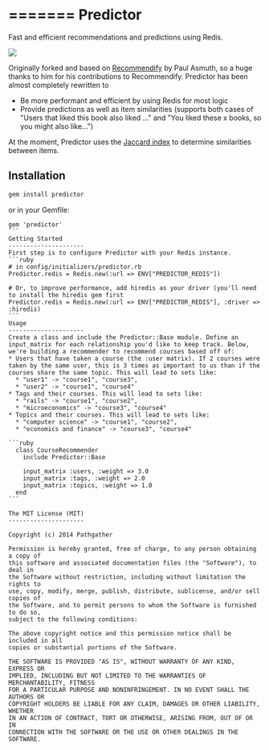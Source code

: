 =======
Predictor
=========

Fast and efficient recommendations and predictions using Redis.

![](https://www.codeship.io/projects/5aeeedf0-6053-0131-2319-5ede98f174ff/status)

Originally forked and based on [Recommendify](https://github.com/paulasmuth/recommendify) by Paul Asmuth, so a huge thanks to him for his contributions to Recommendify. Predictor has been almost completely rewritten to
* Be more performant and efficient by using Redis for most logic
* Provide predictions as well as item similarities (supports both cases of "Users that liked this book also liked ..." and "You liked these x books, so you might also like...")

At the moment, Predictor uses the [Jaccard index](http://en.wikipedia.org/wiki/Jaccard_index) to determine similarities between items.

Installation
---------------------
```ruby
gem install predictor
````
or in your Gemfile:
````
gem 'predictor'
```
Getting Started
---------------------
First step is to configure Predictor with your Redis instance.
```ruby
# in config/initializers/predictor.rb
Predictor.redis = Redis.new(:url => ENV["PREDICTOR_REDIS"])

# Or, to improve performance, add hiredis as your driver (you'll need to install the hiredis gem first
Predictor.redis = Redis.new(:url => ENV["PREDICTOR_REDIS"], :driver => :hiredis)
```
Usage
---------------------
Create a class and include the Predictor::Base module. Define an input_matrix for each relationship you'd like to keep track. Below, we're building a recommender to recommend courses based off of:
* Users that have taken a course (the :user matrix). If 2 courses were taken by the same user, this is 3 times as important to us than if the courses share the same topic. This will lead to sets like:
  * "user1" -> "course1", "course3",
  * "user2" -> "course1", "course4"
* Tags and their courses. This will lead to sets like:
  * "rails" -> "course1", "course2",
  * "microeconomics" -> "course3", "course4"
* Topics and their courses. This will lead to sets like:
  * "computer science" -> "course1", "course2",
  * "economics and finance" -> "course3", "course4"

```ruby
  class CourseRecommender
    include Predictor::Base

    input_matrix :users, :weight => 3.0
    input_matrix :tags, :weight => 2.0
    input_matrix :topics, :weight => 1.0
  end
```

The MIT License (MIT)
---------------------

Copyright (c) 2014 Pathgather

Permission is hereby granted, free of charge, to any person obtaining a copy of
this software and associated documentation files (the "Software"), to deal in
the Software without restriction, including without limitation the rights to
use, copy, modify, merge, publish, distribute, sublicense, and/or sell copies of
the Software, and to permit persons to whom the Software is furnished to do so,
subject to the following conditions:

The above copyright notice and this permission notice shall be included in all
copies or substantial portions of the Software.

THE SOFTWARE IS PROVIDED "AS IS", WITHOUT WARRANTY OF ANY KIND, EXPRESS OR
IMPLIED, INCLUDING BUT NOT LIMITED TO THE WARRANTIES OF MERCHANTABILITY, FITNESS
FOR A PARTICULAR PURPOSE AND NONINFRINGEMENT. IN NO EVENT SHALL THE AUTHORS OR
COPYRIGHT HOLDERS BE LIABLE FOR ANY CLAIM, DAMAGES OR OTHER LIABILITY, WHETHER
IN AN ACTION OF CONTRACT, TORT OR OTHERWISE, ARISING FROM, OUT OF OR IN
CONNECTION WITH THE SOFTWARE OR THE USE OR OTHER DEALINGS IN THE SOFTWARE.

